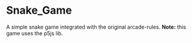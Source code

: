 # Snake_Game
A simple snake game integrated with the original arcade-rules.
<b>Note:</b> this game uses the p5js lib.
